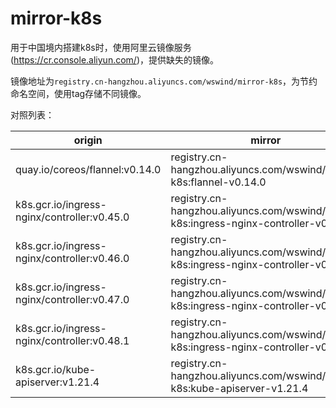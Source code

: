 # mirror-k8s

用于中国境内搭建k8s时，使用阿里云镜像服务(https://cr.console.aliyun.com/)，提供缺失的镜像。

镜像地址为`registry.cn-hangzhou.aliyuncs.com/wswind/mirror-k8s`，为节约命名空间，使用tag存储不同镜像。

对照列表：

| origin                                      | mirror                                                       |
| ------------------------------------------- | ------------------------------------------------------------ |
| quay.io/coreos/flannel:v0.14.0              | registry.cn-hangzhou.aliyuncs.com/wswind/mirror-k8s:flannel-v0.14.0 |
| k8s.gcr.io/ingress-nginx/controller:v0.45.0 | registry.cn-hangzhou.aliyuncs.com/wswind/mirror-k8s:ingress-nginx-controller-v0.45.0 |
| k8s.gcr.io/ingress-nginx/controller:v0.46.0 | registry.cn-hangzhou.aliyuncs.com/wswind/mirror-k8s:ingress-nginx-controller-v0.46.0 |
| k8s.gcr.io/ingress-nginx/controller:v0.47.0 | registry.cn-hangzhou.aliyuncs.com/wswind/mirror-k8s:ingress-nginx-controller-v0.47.0 |
| k8s.gcr.io/ingress-nginx/controller:v0.48.1 | registry.cn-hangzhou.aliyuncs.com/wswind/mirror-k8s:ingress-nginx-controller-v0.48.1 |
| k8s.gcr.io/kube-apiserver:v1.21.4           | registry.cn-hangzhou.aliyuncs.com/wswind/mirror-k8s:kube-apiserver-v1.21.4 |

